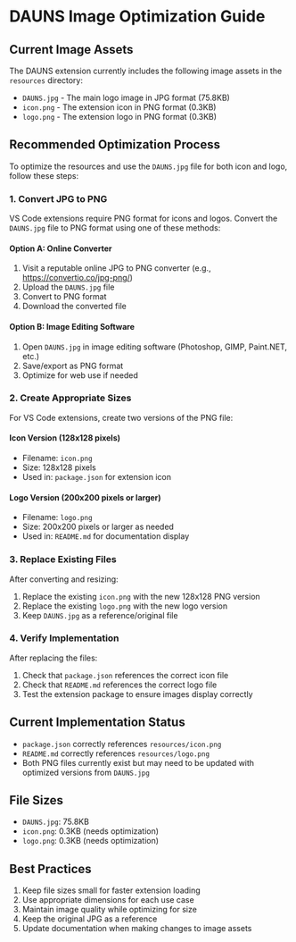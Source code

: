# DAUNS Image Optimization Guide

## Current Image Assets

The DAUNS extension currently includes the following image assets in the `resources` directory:

- `DAUNS.jpg` - The main logo image in JPG format (75.8KB)
- `icon.png` - The extension icon in PNG format (0.3KB)
- `logo.png` - The extension logo in PNG format (0.3KB)

## Recommended Optimization Process

To optimize the resources and use the `DAUNS.jpg` file for both icon and logo, follow these steps:

### 1. Convert JPG to PNG

VS Code extensions require PNG format for icons and logos. Convert the `DAUNS.jpg` file to PNG format using one of these methods:

#### Option A: Online Converter

1. Visit a reputable online JPG to PNG converter (e.g., https://convertio.co/jpg-png/)
2. Upload the `DAUNS.jpg` file
3. Convert to PNG format
4. Download the converted file

#### Option B: Image Editing Software

1. Open `DAUNS.jpg` in image editing software (Photoshop, GIMP, Paint.NET, etc.)
2. Save/export as PNG format
3. Optimize for web use if needed

### 2. Create Appropriate Sizes

For VS Code extensions, create two versions of the PNG file:

#### Icon Version (128x128 pixels)

- Filename: `icon.png`
- Size: 128x128 pixels
- Used in: `package.json` for extension icon

#### Logo Version (200x200 pixels or larger)

- Filename: `logo.png`
- Size: 200x200 pixels or larger as needed
- Used in: `README.md` for documentation display

### 3. Replace Existing Files

After converting and resizing:

1. Replace the existing `icon.png` with the new 128x128 PNG version
2. Replace the existing `logo.png` with the new logo version
3. Keep `DAUNS.jpg` as a reference/original file

### 4. Verify Implementation

After replacing the files:

1. Check that `package.json` references the correct icon file
2. Check that `README.md` references the correct logo file
3. Test the extension package to ensure images display correctly

## Current Implementation Status

- `package.json` correctly references `resources/icon.png`
- `README.md` correctly references `resources/logo.png`
- Both PNG files currently exist but may need to be updated with optimized versions from `DAUNS.jpg`

## File Sizes

- `DAUNS.jpg`: 75.8KB
- `icon.png`: 0.3KB (needs optimization)
- `logo.png`: 0.3KB (needs optimization)

## Best Practices

1. Keep file sizes small for faster extension loading
2. Use appropriate dimensions for each use case
3. Maintain image quality while optimizing for size
4. Keep the original JPG as a reference
5. Update documentation when making changes to image assets
